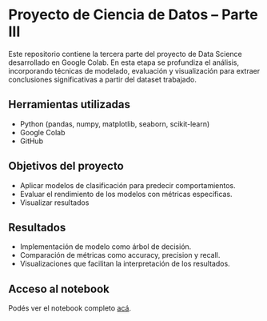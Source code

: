 # Proyecto de Ciencia de Datos – Parte III
Este repositorio contiene la tercera parte del proyecto de Data Science desarrollado en Google Colab. En esta etapa se profundiza el análisis, incorporando técnicas de modelado, evaluación y visualización para extraer conclusiones significativas a partir del dataset trabajado.

## Herramientas utilizadas
- Python (pandas, numpy, matplotlib, seaborn, scikit-learn)
- Google Colab
- GitHub

## Objetivos del proyecto
- Aplicar modelos de clasificación para predecir comportamientos.
- Evaluar el rendimiento de los modelos con métricas específicas.
- Visualizar resultados

## Resultados
- Implementación de modelo como árbol de decisión.
- Comparación de métricas como accuracy, precision y recall.
- Visualizaciones que facilitan la interpretación de los resultados.

## Acceso al notebook
Podés ver el notebook completo [acá](https://github.com/YaniManetti/ProyectoDS_ParteI_Manetti/blob/main/ProyectoDS_ParteIII_Manetti.ipynb).
